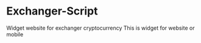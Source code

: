 # Exchanger-Script
Widget website for exchanger cryptocurrency
This is widget for website or mobile
